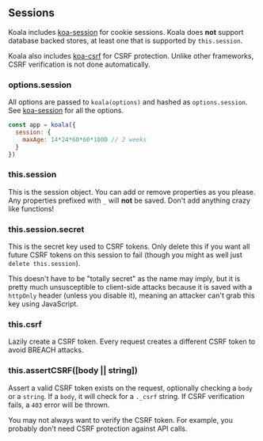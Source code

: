## Sessions

Koala includes [koa-session](https://github.com/koajs/session) for cookie sessions.
Koala does __not__ support database backed stores,
at least one that is supported by `this.session`.

Koala also includes [koa-csrf](https://github.com/koajs/csrf) for CSRF protection.
Unlike other frameworks, CSRF verification is not done automatically.

### options.session

All options are passed to `koala(options)` and hashed as `options.session`.
See [koa-session](https://github.com/koajs/session) for all the options.

```js
const app = koala({
  session: {
    maxAge: 14*24*60*60*1000 // 2 weeks
  }
})
```

### this.session

This is the session object.
You can add or remove properties as you please.
Any properties prefixed with `_` will __not__ be saved.
Don't add anything crazy like functions!

### this.session.secret

This is the secret key used to CSRF tokens.
Only delete this if you want all future CSRF tokens on this session to fail
(though you might as well just `delete this.session`).

This doesn't have to be "totally secret" as the name may imply,
but it is pretty much unsusceptible to client-side attacks because
it is saved with a `httpOnly` header (unless you disable it),
meaning an attacker can't grab this key using JavaScript.

### this.csrf

Lazily create a CSRF token.
Every request creates a different CSRF token to avoid BREACH attacks.

### this.assertCSRF([body || string])

Assert a valid CSRF token exists on the request,
optionally checking a `body` or a `string`.
If a `body`, it will check for a `._csrf` string.
If CSRF verification fails, a `403` error will be thrown.

You may not always want to verify the CSRF token.
For example, you probably don't need CSRF protection against API calls.
